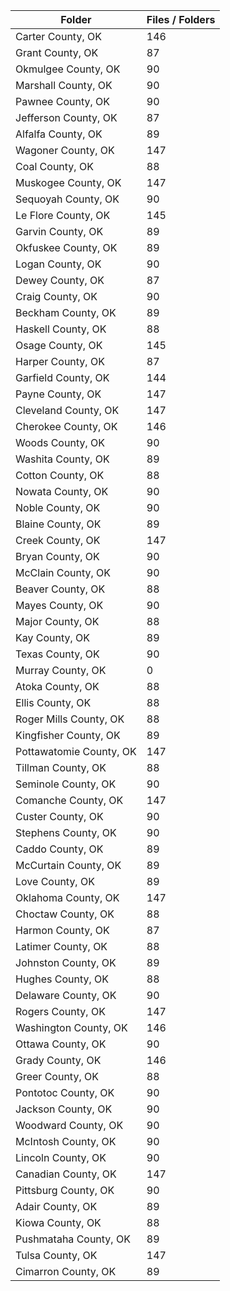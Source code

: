 | Folder                  |   Files / Folders |
|-------------------------|-------------------|
| Carter County, OK       |               146 |
| Grant County, OK        |                87 |
| Okmulgee County, OK     |                90 |
| Marshall County, OK     |                90 |
| Pawnee County, OK       |                90 |
| Jefferson County, OK    |                87 |
| Alfalfa County, OK      |                89 |
| Wagoner County, OK      |               147 |
| Coal County, OK         |                88 |
| Muskogee County, OK     |               147 |
| Sequoyah County, OK     |                90 |
| Le Flore County, OK     |               145 |
| Garvin County, OK       |                89 |
| Okfuskee County, OK     |                89 |
| Logan County, OK        |                90 |
| Dewey County, OK        |                87 |
| Craig County, OK        |                90 |
| Beckham County, OK      |                89 |
| Haskell County, OK      |                88 |
| Osage County, OK        |               145 |
| Harper County, OK       |                87 |
| Garfield County, OK     |               144 |
| Payne County, OK        |               147 |
| Cleveland County, OK    |               147 |
| Cherokee County, OK     |               146 |
| Woods County, OK        |                90 |
| Washita County, OK      |                89 |
| Cotton County, OK       |                88 |
| Nowata County, OK       |                90 |
| Noble County, OK        |                90 |
| Blaine County, OK       |                89 |
| Creek County, OK        |               147 |
| Bryan County, OK        |                90 |
| McClain County, OK      |                90 |
| Beaver County, OK       |                88 |
| Mayes County, OK        |                90 |
| Major County, OK        |                88 |
| Kay County, OK          |                89 |
| Texas County, OK        |                90 |
| Murray County, OK       |                 0 |
| Atoka County, OK        |                88 |
| Ellis County, OK        |                88 |
| Roger Mills County, OK  |                88 |
| Kingfisher County, OK   |                89 |
| Pottawatomie County, OK |               147 |
| Tillman County, OK      |                88 |
| Seminole County, OK     |                90 |
| Comanche County, OK     |               147 |
| Custer County, OK       |                90 |
| Stephens County, OK     |                90 |
| Caddo County, OK        |                89 |
| McCurtain County, OK    |                89 |
| Love County, OK         |                89 |
| Oklahoma County, OK     |               147 |
| Choctaw County, OK      |                88 |
| Harmon County, OK       |                87 |
| Latimer County, OK      |                88 |
| Johnston County, OK     |                89 |
| Hughes County, OK       |                88 |
| Delaware County, OK     |                90 |
| Rogers County, OK       |               147 |
| Washington County, OK   |               146 |
| Ottawa County, OK       |                90 |
| Grady County, OK        |               146 |
| Greer County, OK        |                88 |
| Pontotoc County, OK     |                90 |
| Jackson County, OK      |                90 |
| Woodward County, OK     |                90 |
| McIntosh County, OK     |                90 |
| Lincoln County, OK      |                90 |
| Canadian County, OK     |               147 |
| Pittsburg County, OK    |                90 |
| Adair County, OK        |                89 |
| Kiowa County, OK        |                88 |
| Pushmataha County, OK   |                89 |
| Tulsa County, OK        |               147 |
| Cimarron County, OK     |                89 |